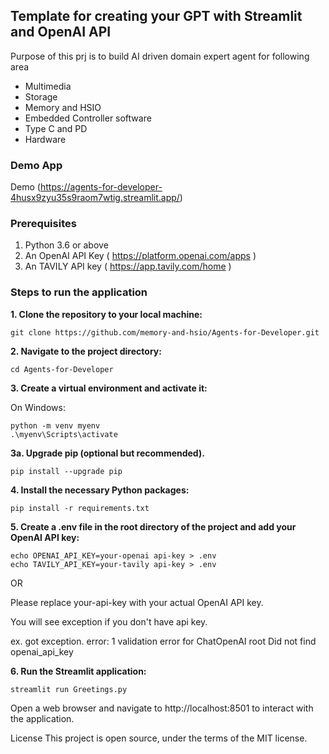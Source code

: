 ## Template for creating your GPT with Streamlit and OpenAI API

Purpose of this prj is to build AI driven domain expert agent for following area
- Multimedia
- Storage
- Memory and HSIO
- Embedded Controller software
- Type C and PD
- Hardware

### Demo App
Demo (https://agents-for-developer-4husx9zyu35s9raom7wtig.streamlit.app/)

### Prerequisites
1. Python 3.6 or above
2. An OpenAI API Key ( https://platform.openai.com/apps )
3. An TAVILY API key ( https://app.tavily.com/home )

### Steps to run the application
**1. Clone the repository to your local machine:**
```shell
git clone https://github.com/memory-and-hsio/Agents-for-Developer.git
```

**2. Navigate to the project directory:**
```shell
cd Agents-for-Developer
```

**3. Create a virtual environment and activate it:**

On Windows:
```shell
python -m venv myenv
.\myenv\Scripts\activate
```

**3a. Upgrade pip (optional but recommended).**
```shell
pip install --upgrade pip
```

**4. Install the necessary Python packages:**
```shell
pip install -r requirements.txt
```

**5. Create a .env file in the root directory of the project and add your OpenAI API key:**
```shell
echo OPENAI_API_KEY=your-openai api-key > .env
echo TAVILY_API_KEY=your-tavily api-key > .env
```
OR

Please replace your-api-key with your actual OpenAI API key.

You will see exception if you don't have api key.

ex. got exception. error: 1 validation error for ChatOpenAI root Did not find openai_api_key

**6. Run the Streamlit application:**
```shell
streamlit run Greetings.py
```

Open a web browser and navigate to http://localhost:8501 to interact with the application.




License
This project is open source, under the terms of the MIT license.


